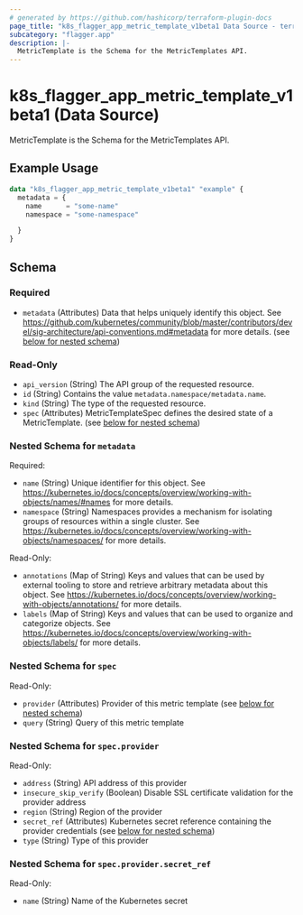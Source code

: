 ```yaml
---
# generated by https://github.com/hashicorp/terraform-plugin-docs
page_title: "k8s_flagger_app_metric_template_v1beta1 Data Source - terraform-provider-k8s"
subcategory: "flagger.app"
description: |-
  MetricTemplate is the Schema for the MetricTemplates API.
---
```


# k8s_flagger_app_metric_template_v1beta1 (Data Source)

MetricTemplate is the Schema for the MetricTemplates API.

## Example Usage

```terraform
data "k8s_flagger_app_metric_template_v1beta1" "example" {
  metadata = {
    name      = "some-name"
    namespace = "some-namespace"

  }
}
```

<!-- schema generated by tfplugindocs -->
## Schema

### Required

- `metadata` (Attributes) Data that helps uniquely identify this object. See https://github.com/kubernetes/community/blob/master/contributors/devel/sig-architecture/api-conventions.md#metadata for more details. (see [below for nested schema](#nestedatt--metadata))

### Read-Only

- `api_version` (String) The API group of the requested resource.
- `id` (String) Contains the value `metadata.namespace/metadata.name`.
- `kind` (String) The type of the requested resource.
- `spec` (Attributes) MetricTemplateSpec defines the desired state of a MetricTemplate. (see [below for nested schema](#nestedatt--spec))

<a id="nestedatt--metadata"></a>
### Nested Schema for `metadata`

Required:

- `name` (String) Unique identifier for this object. See https://kubernetes.io/docs/concepts/overview/working-with-objects/names/#names for more details.
- `namespace` (String) Namespaces provides a mechanism for isolating groups of resources within a single cluster. See https://kubernetes.io/docs/concepts/overview/working-with-objects/namespaces/ for more details.

Read-Only:

- `annotations` (Map of String) Keys and values that can be used by external tooling to store and retrieve arbitrary metadata about this object. See https://kubernetes.io/docs/concepts/overview/working-with-objects/annotations/ for more details.
- `labels` (Map of String) Keys and values that can be used to organize and categorize objects. See https://kubernetes.io/docs/concepts/overview/working-with-objects/labels/ for more details.


<a id="nestedatt--spec"></a>
### Nested Schema for `spec`

Read-Only:

- `provider` (Attributes) Provider of this metric template (see [below for nested schema](#nestedatt--spec--provider))
- `query` (String) Query of this metric template

<a id="nestedatt--spec--provider"></a>
### Nested Schema for `spec.provider`

Read-Only:

- `address` (String) API address of this provider
- `insecure_skip_verify` (Boolean) Disable SSL certificate validation for the provider address
- `region` (String) Region of the provider
- `secret_ref` (Attributes) Kubernetes secret reference containing the provider credentials (see [below for nested schema](#nestedatt--spec--provider--secret_ref))
- `type` (String) Type of this provider

<a id="nestedatt--spec--provider--secret_ref"></a>
### Nested Schema for `spec.provider.secret_ref`

Read-Only:

- `name` (String) Name of the Kubernetes secret
